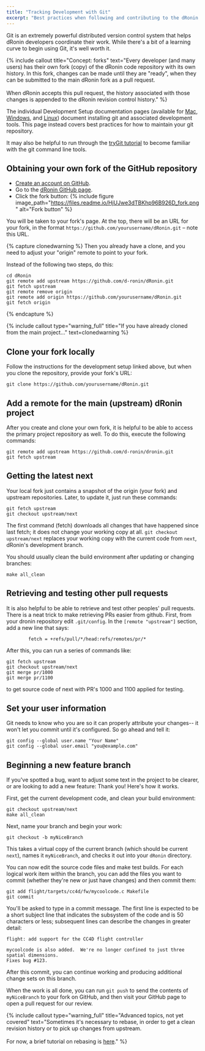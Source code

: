 ```yaml
---
title: "Tracking Development with Git"
excerpt: "Best practices when following and contributing to the dRonin repository"
---
```

Git is an extremely powerful distributed version control system that helps dRonin developers coordinate their work.  While there's a bit of a learning curve to begin using Git, it's well worth it.

{% include callout title="Concept: forks" text="Every developer (and many users) has their own fork (copy) of the dRonin code repository with its own history.  In this fork, changes can be made until they are \"ready\", when they can be submitted to the main dRonin fork as a pull request.<br/><br/>When dRonin accepts this pull request, the history associated with those changes is appended to the dRonin revision control history." %}

The individual Development Setup documentation pages (available for [Mac](doc:development-setup-os-x), [Windows](doc:development-setup-windows), and  [Linux](doc:development-setup-linux)) document installing git and associated development tools.  This page instead covers best practices for how to maintain your git repository. 

It may also be helpful to run through the [tryGit tutorial](https://try.github.io/levels/1/challenges/1) to become familiar with the git command line tools.

## Obtaining your own fork of the GitHub repository

* [Create an account on GitHub](https://github.com/signup/free).
* Go to the [dRonin GitHub page](https://github.com/d-ronin/dronin).
* Click the fork button:
{% include figure image_path="https://files.readme.io/HjUJwe3dTBKhp96B926D_fork.png" alt="Fork button" %}

You will be taken to your fork's page.  At the top, there will be an URL for your fork, in the format `https://github.com/yourusername/dRonin.git` – note this URL.

{% capture clonedwarning %}
Then you already have a clone, and you need to adjust your "origin" remote to point to your fork.

Instead of the following two steps, do this:
```
cd dRonin
git remote add upstream https://github.com/d-ronin/dRonin.git
git fetch upstream
git remote remove origin
git remote add origin https://github.com/yourusername/dRonin.git
git fetch origin
```
{% endcapture %}

{% include callout type="warning_full" title="If you have already cloned from the main project..." text=clonedwarning %}

## Clone your fork locally

Follow the instructions for the development setup linked above, but when you clone the repository, provide your fork's URL:

```
git clone https://github.com/yourusername/dRonin.git
```

## Add a remote for the main (upstream) dRonin project

After you create and clone your own fork, it is helpful to be able to access the primary project repository as well.  To do this, execute the following commands:

```
git remote add upstream https://github.com/d-ronin/dronin.git
git fetch upstream
```

## Getting the latest next

Your local fork just contains a snapshot of the origin (your fork) and upstream repositories.  Later, to update it, just run these commands:

```
git fetch upstream
git checkout upstream/next
```

The first command (fetch) downloads all changes that have happened since last fetch; it does not change your working copy at all.  `git checkout upstream/next` replaces your working copy with the current code from `next`, dRonin's development branch.

You should usually clean the build environment after updating or changing branches:

```
make all_clean
```

## Retrieving and testing other pull requests

It is also helpful to be able to retrieve and test other peoples' pull requests.  There is a neat trick to make retrieving PRs easier from github.  First, from your dronin repository edit `.git/config`.  In the `[remote "upstream"]` section, add a new line that says:

```
        fetch = +refs/pull/*/head:refs/remotes/pr/*
```

After this, you can run a series of commands like:

```
git fetch upstream
git checkout upstream/next
git merge pr/1000
git merge pr/1100
```

to get source code of next with PR's 1000 and 1100 applied for testing.

## Set your user information

Git needs to know who you are so it can properly attribute your changes-- it won't let you commit until it's configured.  So go ahead and tell it:

```
git config --global user.name "Your Name"
git config --global user.email "you@example.com"
```

## Beginning a new feature branch

If you've spotted a bug, want to adjust some text in the project to be clearer, or are looking to add a new feature: Thank you!  Here's how it works.

First, get the current development code, and clean your build environment:

```
git checkout upstream/next
make all_clean
```

Next, name your branch and begin your work:

```
git checkout -b myNiceBranch
```

This takes a virtual copy of the current branch (which should be current `next`), names it `myNiceBranch`, and checks it out into your `dRonin` directory.

You can now edit the source code files and make test builds.  For each logical work item within the branch, you can add the files you want to commit (whether they're new or just have changes) and then commit them:

```
git add flight/targets/cc4d/fw/mycoolcode.c Makefile
git commit
```

You'll be asked to type in a commit message.  The first line is expected to be a short subject line that indicates the subsystem of the code and is 50 characters or less; subsequent lines can describe the changes in greater detail:

```
flight: add support for the CC4D flight controller

mycoolcode is also added.  We're no longer confined to just three spatial dimensions.  
Fixes bug #123.
```

After this commit, you can continue working and producing additional change sets on this branch.

When the work is all done, you can run `git push` to send the contents of `myNiceBranch` to your fork on GitHub, and then visit your GitHub page to open a pull request for our review.

{% include callout type="warning_full" title="Advanced topics, not yet covered" text="Sometimes it's necessary to rebase, in order to get a clean revision history or to pick up changes from upstream.<br/><br/>For now, a brief tutorial on rebasing is [here](https://git-scm.com/book/en/v2/Git-Branching-Rebasing)." %}
